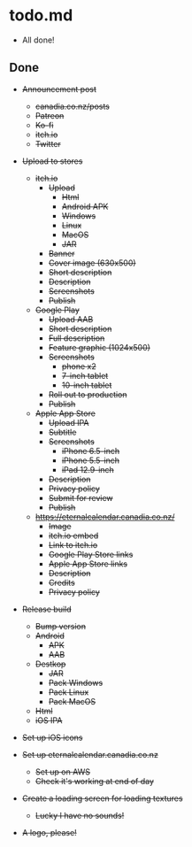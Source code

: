 # todo.md

  + All done!
	  
## Done
          
  + ~~Announcement post~~
      - ~~canadia.co.nz/posts~~
      - ~~Patreon~~
      - ~~Ko-fi~~
      - ~~itch.io~~
      - ~~Twitter~~
      
  + ~~Upload to stores~~
      - ~~itch.io~~
          - ~~Upload~~
              - ~~Html~~
              - ~~Android APK~~
              - ~~Windows~~
              - ~~Linux~~
              - ~~MacOS~~
              - ~~JAR~~
          - ~~Banner~~
          - ~~Cover image (630x500)~~
          - ~~Short description~~
          - ~~Description~~
          - ~~Screenshots~~
          - ~~Publish~~
      - ~~Google Play~~
          - ~~Upload AAB~~
          - ~~Short description~~
          - ~~Full description~~
          - ~~Feature graphic (1024x500)~~
          - ~~Screenshots~~
              - ~~phone x2~~
              - ~~7-inch tablet~~
              - ~~10-inch tablet~~
          - ~~Roll out to production~~
          - ~~Publish~~
      - ~~Apple App Store~~
          - ~~Upload IPA~~
          - ~~Subtitle~~
          - ~~Screenshots~~
              - ~~iPhone 6.5-inch~~
              - ~~iPhone 5.5-inch~~
              - ~~iPad 12.9-inch~~
          - ~~Description~~
          - ~~Privacy policy~~
          - ~~Submit for review~~
          - ~~Publish~~
      - ~~https://eternalcalendar.canadia.co.nz/~~
          - ~~Image~~
          - ~~itch.io embed~~
          - ~~Link to itch.io~~
          - ~~Google Play Store links~~
          - ~~Apple App Store links~~
          - ~~Description~~
          - ~~Credits~~
          - ~~Privacy policy~~
      
  + ~~Release build~~
      - ~~Bump version~~
      - ~~Android~~
          - ~~APK~~
          - ~~AAB~~
      - ~~Destkop~~
          - ~~JAR~~
          - ~~Pack Windows~~
          - ~~Pack Linux~~
          - ~~Pack MacOS~~
      - ~~Html~~
      - ~~iOS IPA~~

  + ~~Set up iOS icons~~
  
  + ~~Set up eternalcalendar.canadia.co.nz~~
      - ~~Set up on AWS~~
      - ~~Check it's working at end of day~~
  
  + ~~Create a loading screen for loading textures~~
      - ~~Lucky I have no sounds!~~

  + ~~A logo, please!~~
  
